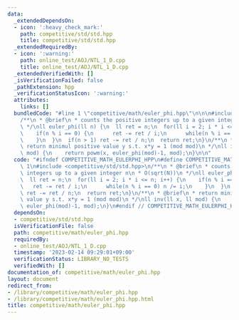 ```yaml
---
data:
  _extendedDependsOn:
  - icon: ':heavy_check_mark:'
    path: competitive/std/std.hpp
    title: competitive/std/std.hpp
  _extendedRequiredBy:
  - icon: ':warning:'
    path: online_test/AOJ/NTL_1_D.cpp
    title: online_test/AOJ/NTL_1_D.cpp
  _extendedVerifiedWith: []
  _isVerificationFailed: false
  _pathExtension: hpp
  _verificationStatusIcon: ':warning:'
  attributes:
    links: []
  bundledCode: "#line 1 \"competitive/math/euler_phi.hpp\"\n\n\n#include <competitive/std/std.hpp>\n\
    /**\n * @brief\n * counts the positive integers up to a given integer n\n * O(sqrt(N))\n\
    \ */\nll euler_phi(ll n) {\n  ll ret = n;\n  for(ll i = 2; i * i <= n; i++) {\n\
    \    if(n % i == 0) {\n      ret -= ret / i;\n      while(n % i == 0) n /= i;\n\
    \    }\n  }\n  if(n > 1) ret -= ret / n;\n  return ret;\n}\n/**\n * @brief\n *\
    \ return minimul positive value y s.t. x*y = 1 (mod mod)\n */\nll inv(ll x, ll\
    \ mod) {\n    return powm(x, euler_phi(mod)-1, mod);\n}\n\n"
  code: "#ifndef COMPETITIVE_MATH_EULERPHI_HPP\n#define COMPETITIVE_MATH_EULERPHI_HPP\
    \ 1\n#include <competitive/std/std.hpp>\n/**\n * @brief\n * counts the positive\
    \ integers up to a given integer n\n * O(sqrt(N))\n */\nll euler_phi(ll n) {\n\
    \  ll ret = n;\n  for(ll i = 2; i * i <= n; i++) {\n    if(n % i == 0) {\n   \
    \   ret -= ret / i;\n      while(n % i == 0) n /= i;\n    }\n  }\n  if(n > 1)\
    \ ret -= ret / n;\n  return ret;\n}\n/**\n * @brief\n * return minimul positive\
    \ value y s.t. x*y = 1 (mod mod)\n */\nll inv(ll x, ll mod) {\n    return powm(x,\
    \ euler_phi(mod)-1, mod);\n}\n#endif // COMPETITIVE_MATH_EULERPHI_HPP\n"
  dependsOn:
  - competitive/std/std.hpp
  isVerificationFile: false
  path: competitive/math/euler_phi.hpp
  requiredBy:
  - online_test/AOJ/NTL_1_D.cpp
  timestamp: '2023-02-14 09:29:01+09:00'
  verificationStatus: LIBRARY_NO_TESTS
  verifiedWith: []
documentation_of: competitive/math/euler_phi.hpp
layout: document
redirect_from:
- /library/competitive/math/euler_phi.hpp
- /library/competitive/math/euler_phi.hpp.html
title: competitive/math/euler_phi.hpp
---
```

